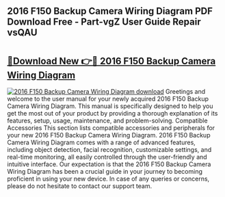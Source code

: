 ## 2016 F150 Backup Camera Wiring Diagram PDF Download Free - Part-vgZ User Guide Repair vsQAU

# <h2><a href="http://dfm5bw.blite.top/?on=2016+F150+Backup+Camera+Wiring+Diagram">🔗Download New 👉🔴 2016 F150 Backup Camera Wiring Diagram</a></h2>

[![2016 F150 Backup Camera Wiring Diagram download](https://i.imgur.com/lujVjoI.png)](http://dfm5bw.blite.top/?on=2016+F150+Backup+Camera+Wiring+Diagram)
Greetings and welcome to the user manual for your newly acquired 2016 F150 Backup Camera Wiring Diagram. This manual is specifically designed to help you get the most out of your product by providing a thorough explanation of its features, setup, usage, maintenance, and problem-solving. Compatible Accessories This section lists compatible accessories and peripherals for your new 2016 F150 Backup Camera Wiring Diagram. 2016 F150 Backup Camera Wiring Diagram comes with a range of advanced features, including object detection, facial recognition, customizable settings, and real-time monitoring, all easily controlled through the user-friendly and intuitive interface. Our expectation is that the 2016 F150 Backup Camera Wiring Diagram has been a crucial guide in your journey to becoming proficient in using your new device. In case of any queries or concerns, please do not hesitate to contact our support team.
